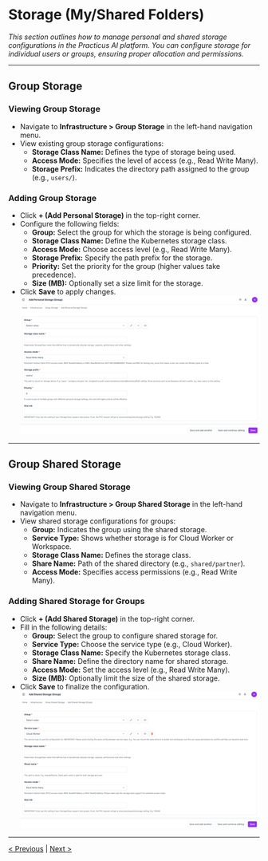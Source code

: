 # Storage (My/Shared Folders)

_This section outlines how to manage personal and shared storage configurations in the Practicus AI platform. You can configure storage for individual users or groups, ensuring proper allocation and permissions._

---

## Group Storage

### Viewing Group Storage
- Navigate to **Infrastructure > Group Storage** in the left-hand navigation menu.
- View existing group storage configurations:
   - **Storage Class Name:** Defines the type of storage being used.
   - **Access Mode:** Specifies the level of access (e.g., Read Write Many).
   - **Storage Prefix:** Indicates the directory path assigned to the group (e.g., `users/`).

### Adding Group Storage
- Click **+ (Add Personal Storage)** in the top-right corner.
- Configure the following fields:
   - **Group:** Select the group for which the storage is being configured.
   - **Storage Class Name:** Define the Kubernetes storage class.
   - **Access Mode:** Choose access level (e.g., Read Write Many).
   - **Storage Prefix:** Specify the path prefix for the storage.
   - **Priority:** Set the priority for the group (higher values take precedence).
   - **Size (MB):** Optionally set a size limit for the storage.
- Click **Save** to apply changes.
![](img/group_storage_01.png)

---

## Group Shared Storage

### Viewing Group Shared Storage
- Navigate to **Infrastructure > Group Shared Storage** in the left-hand navigation menu.
- View shared storage configurations for groups:
   - **Group:** Indicates the group using the shared storage.
   - **Service Type:** Shows whether storage is for Cloud Worker or Workspace.
   - **Storage Class Name:** Defines the storage class.
   - **Share Name:** Path of the shared directory (e.g., `shared/partner`).
   - **Access Mode:** Specifies access permissions (e.g., Read Write Many).


### Adding Shared Storage for Groups
- Click **+ (Add Shared Storage)** in the top-right corner.
- Fill in the following details:
   - **Group:** Select the group to configure shared storage for.
   - **Service Type:** Choose the service type (e.g., Cloud Worker).
   - **Storage Class Name:** Specify the Kubernetes storage class.
   - **Share Name:** Define the directory name for shared storage.
   - **Access Mode:** Set the access level (e.g., Read Write Many).
   - **Size (MB):** Optionally limit the size of the shared storage.
- Click **Save** to finalize the configuration.
![](img/group_storage_02.png)

---

[< Previous](resources-management.md) | [Next >](model-deployment.md)